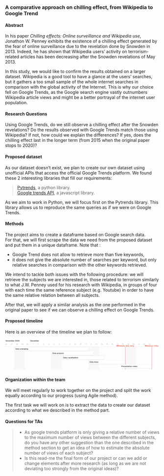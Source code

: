 ### A comparative approach on chilling effect, from Wikipedia to Google Trend


#### Abstract

In his paper *Chilling effects: Online surveillance and Wikipedia use*, Jonathon W. Penney exhibits the existence of a chilling effect generated by the fear of online surveillance due to the revelation done by Snowden in 2013. Indeed, he has shown that Wikipedia users’ activity on terrorism-related articles has been decreasing after the Snowden revelations of May 2013.  

In this study, we would like to confirm the results obtained on a larger dataset. Wikipedia is a good tool to have a glance at the users’ searches, but it gathers a too small sample of the whole internet searches in comparison with the global activity of the Internet. This is why our choice fell on Google Trends, as the Google search engine vastly outnumbers Wikipedia article views and might be a better portrayal of the internet user population.

#### Research Questions

Using Google Trends, do we still observe a chilling effect after the Snowden revelations?
Do the results observed with Google Trends match those using Wikipedia? If not, how could we explain the differences? If yes, does the chilling effect last in the longer term (from 2015 when the original paper stops to 2020)?

#### Proposed dataset

As our dataset doesn’t exist, we plan to create our own dataset using unofficial APIs that access the official Google Trends platform.
We found these 2 interesting libraries that fill our requirements:
> [Pytrends](https://pypi.org/project/pytrends/), a python library.  
> [Google trends API](https://www.npmjs.com/package/google-trends-api), a javascript library.

As we aim to work in Python, we will focus first on the Pytrends library. This library allows us to reproduce the same queries as if we were on Google Trends.

#### Methods

The project aims to create a dataframe based on Google search data.  
For that, we will first scrape the data we need from the proposed dataset and put them in a unique dataframe. Note that :

- Google Trend does not allow to retrieve more than five keywords,
- it does not give the absolute number of searches per keyword, but only relative searches in comparison with the other keywords retrieved.

We intend to tackle both issues with the following procedure: we will retrieve the subjects we are interested in, those related to terrorism similarly to what J.W. Penney used for his research with Wikipedia, in groups of four with each time the same reference subject (e.g. Youtube) in order to have the same relative relation between all subjects.

After that, we will apply a similar analysis as the one performed in the original paper to see if we can observe a chilling effect on Google Trends.


#### Proposed timeline

Here is an overview of the timeline we plan to follow:
  				
![alt text](https://github.com/epfl-ada/ada-2020-project-milestone-p3-p3_pada1/raw/main/timeline.jpg "Timeline")


#### Organization within the team

We will meet regularly to work together on the project and split the work equally according to our progress (using Agile method).

The first task we will work on is to extract the data to create our dataset according to what we described in the method part.

#### Questions for TAs

> - As google trends platform is only giving a relative number of views to the maximum number of views between the different subjects, do you have any other suggestion than the one described in the method section to get an idea of how to estimate the absolute number of views of each subject?
> - Is this read-me the final form of our project or can we add or change elements after more research (as long as we are not deviating too strongly from the original ideas)?